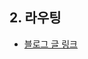 ## 2. 라우팅

- [블로그 글 링크](https://miryang.dev/blog/build-blog-with-nextjs#2%EF%B8%8F%E2%83%A3-2-%EB%9D%BC%EC%9A%B0%ED%8C%85)
